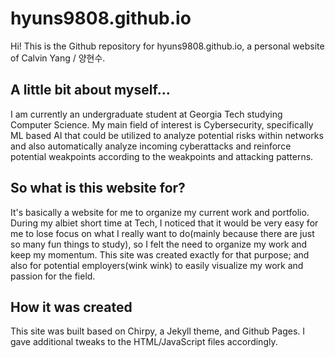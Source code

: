 # hyuns9808.github.io

Hi! This is the Github repository for hyuns9808.github.io, a personal website of Calvin Yang / 양현수.

## A little bit about myself...

I am currently an undergraduate student at Georgia Tech studying Computer Science. My main field of interest is Cybersecurity, specifically ML based AI that could be utilized to analyze potential risks within networks and also automatically analyze incoming cyberattacks and reinforce potential weakpoints according to the weakpoints and attacking patterns.

## So what is this website for?

It's basically a website for me to organize my current work and portfolio. During my albiet short time at Tech, I noticed that it would be very easy for me to lose focus on what I really want to do(mainly because there are just so many fun things to study), so I felt the need to organize my work and keep my momentum. This site was created exactly for that purpose; and also for potential employers(wink wink) to easily visualize my work and passion for the field.

## How it was created

This site was built based on Chirpy, a Jekyll theme, and Github Pages. I gave additional tweaks to the HTML/JavaScript files accordingly.